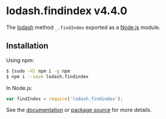 # lodash.findindex v4.4.0

The [lodash](https://lodash.com/) method `_.findIndex` exported as a [Node.js](https://nodejs.org/) module.

## Installation

Using npm:
```bash
$ {sudo -H} npm i -g npm
$ npm i --save lodash.findindex
```

In Node.js:
```js
var findIndex = require('lodash.findindex');
```

See the [documentation](https://lodash.com/docs#findIndex) or [package source](https://github.com/lodash/lodash/blob/4.4.0-npm-packages/lodash.findindex) for more details.
